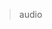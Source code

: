 <!--
 * @Date: 2021-10-23 15:02:17
 * @LastEditors: 落小梅
 * @LastEditTime: 2021-10-23 15:02:20
 * @FilePath: /cdn/audio/index.md
-->

> audio